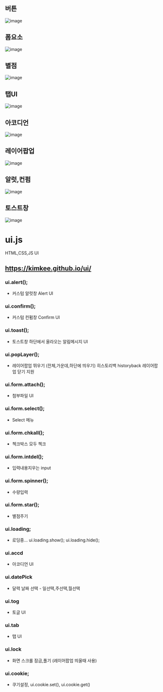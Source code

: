 ## 버튼
![image](https://user-images.githubusercontent.com/6386956/81160463-0d23ca00-8fc5-11ea-97ab-e15e1e027be9.png)
## 폼요소
![image](https://user-images.githubusercontent.com/6386956/81160705-5f64eb00-8fc5-11ea-8038-0ba78d1de36b.png)
## 별점
![image](https://user-images.githubusercontent.com/6386956/81160799-83c0c780-8fc5-11ea-8b95-63247f8e1a39.png)
## 탭UI
![image](https://user-images.githubusercontent.com/6386956/81160860-989d5b00-8fc5-11ea-8167-9f60f5066749.png)
## 아코디언
![image](https://user-images.githubusercontent.com/6386956/81160926-b4a0fc80-8fc5-11ea-8a31-f68701e4e9e8.png)
## 레이어팝업
![image](https://user-images.githubusercontent.com/6386956/81161009-d8fcd900-8fc5-11ea-8b6e-f62c022e3b37.png)
## 알럿,컨펌
![image](https://user-images.githubusercontent.com/6386956/81161064-ed40d600-8fc5-11ea-8e70-c064d82730d0.png)
## 토스트창
![image](https://user-images.githubusercontent.com/6386956/81161099-0053a600-8fc6-11ea-9d3b-a93294227ccb.png)




# ui.js
HTML,CSS,JS UI
## https://kimkee.github.io/ui/

### ui.alert();
  * 커스텀 알럿창 Alert UI
### ui.confirm();
  * 커스텀 컨펌창 Confirm UI
### ui.toast();
  * 토스트창 하단에서 올라오는 알림메시지 UI
### ui.popLayer();
  * 레이어팝업 뛰우기 (전체,가운데,하단에 띄우기)  히스토리백 historyback 레이어팝업 닫기 지원
### ui.form.attach();
  * 첨부파일 UI
### ui.form.select();
  * Select 메뉴
### ui.form.chkall();
  * 첵크박스 모두 첵크
### ui.form.intdel();
  * 입력내용지우는 input
### ui.form.spinner();
  * 수량입력
### ui.form.star();
  * 별점주기
### ui.loading;
  * 로딩중...  ui.loading.show(); ui.loading.hide();
### ui.accd
  * 아코디언 UI
### ui.datePick
  * 달력 날짜 선택 - 일선택,주선택,월선택
### ui.tog
  * 토글 UI
### ui.tab
* 탭 UI
### ui.lock
  * 화면 스크롤 잠금,풀기 (레이어팝업 띄울때 사용)
### ui.cookie;
  * 쿠기설정,  ui.cookie.set(), ui.cookie.get()

  
